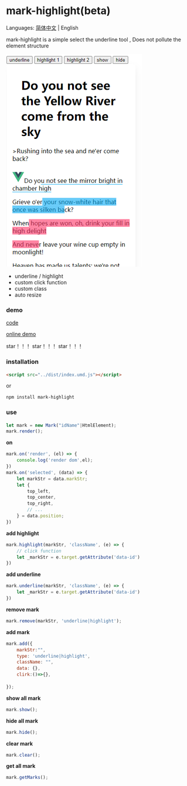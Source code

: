 # mark-highlight(beta)

Languages: [简体中文](/README.zh.md) | English


mark-highlight is a simple  select the underline tool , Does not pollute the element structure


![./image/demo.png](./image/demo.png)

- underline / highlight
- custom click function
- custom class
- auto resize

### demo
[code](./examples/index.html)

[online demo](https://code.juejin.cn/pen/7171034100965310472)

star！！！
star！！！
star！！！

### installation

```html
<script src="../dist/index.umd.js"></script>
```

or

```bash
npm install mark-highlight
```


### use

```js
let mark = new Mark("idName"|HtmlElement);
mark.render();
```

**on**
```js
mark.on('render', (el) => {
    console.log('render dom',el);
})
mark.on('selected', (data) => {
    let markStr = data.markStr;
    let {
        top_left,
        top_center,
        top_right,
        // ...
    } = data.position;
})
```

**add highlight**

```js
mark.highlight(markStr, 'className', (e) => {
    // click function
    let _markStr = e.target.getAttribute('data-id')
})
```
**add underline**
```js
mark.underline(markStr, 'className', (e) => {
    let _markStr = e.target.getAttribute('data-id')
})
```

**remove mark**

```js
mark.remove(markStr, 'underline|highlight');
```

**add mark**

```js
mark.add({
    markStr:"",
    type: 'underline|highlight',
    className: "",
    data: {},
    clirk:()=>{},

});
```

**show all mark**
```js
mark.show();
```

**hide all mark**
```js
mark.hide();
```



**clear mark**
```js
mark.clear();
```

**get all mark**
```js
mark.getMarks();
```

